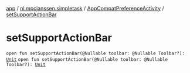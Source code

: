 [app](../../index.md) / [nl.mpcjanssen.simpletask](../index.md) / [AppCompatPreferenceActivity](index.md) / [setSupportActionBar](.)

# setSupportActionBar

`open fun setSupportActionBar(@Nullable toolbar: @Nullable Toolbar?): `[`Unit`](https://kotlinlang.org/api/latest/jvm/stdlib/kotlin/-unit/index.html)
`open fun setSupportActionBar(@Nullable toolbar: @Nullable Toolbar?): `[`Unit`](https://kotlinlang.org/api/latest/jvm/stdlib/kotlin/-unit/index.html)